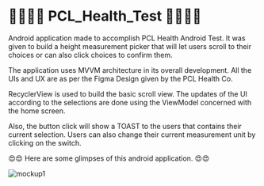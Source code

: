 # 👨‍⚕️👨‍⚕️ PCL_Health_Test 👨‍⚕️👨‍⚕️

Android application made to accomplish PCL Health Android Test.
It was given to build a height measurement picker that will let users scroll to their choices or can also click choices to confirm them.

The application uses MVVM architecture in its overall development. All the UIs and UX are as per the Figma Design given by the PCL Health Co.

RecyclerView is used to build the basic scroll view. The updates of the UI according to the selections are done using the ViewModel concerned with the home screen.

Also, the button click will show a TOAST to the users that contains their current selection. Users can also change their current measurement unit by clicking on the switch.

😍😍 Here are some glimpses of this android application. 😍😍

![mockup1](https://user-images.githubusercontent.com/91238510/186054367-e6f7f823-3a51-47d6-a6cb-91bfbe2ee785.png)
